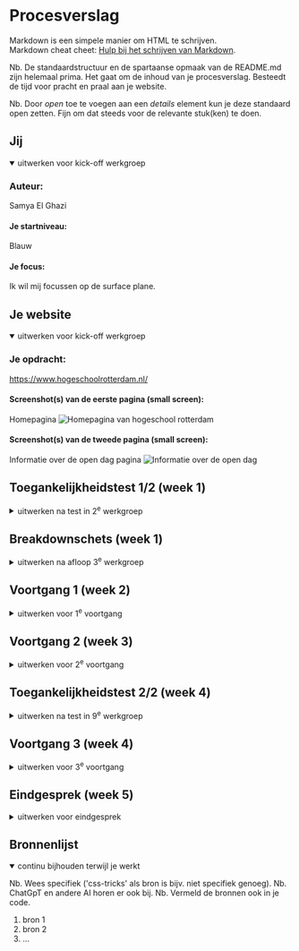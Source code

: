 # Procesverslag
Markdown is een simpele manier om HTML te schrijven.  
Markdown cheat cheet: [Hulp bij het schrijven van Markdown](https://github.com/adam-p/markdown-here/wiki/Markdown-Cheatsheet).

Nb. De standaardstructuur en de spartaanse opmaak van de README.md zijn helemaal prima. Het gaat om de inhoud van je procesverslag. Besteedt de tijd voor pracht en praal aan je website.

Nb. Door *open* toe te voegen aan een *details* element kun je deze standaard open zetten. Fijn om dat steeds voor de relevante stuk(ken) te doen.





## Jij

<details open>
  <summary>uitwerken voor kick-off werkgroep</summary>

  ### Auteur:
  Samya El Ghazi

  #### Je startniveau:
  Blauw

  #### Je focus:
  Ik wil mij focussen op de surface plane.
 
</details>





## Je website

<details open>
  <summary>uitwerken voor kick-off werkgroep</summary>

  ### Je opdracht:
  https://www.hogeschoolrotterdam.nl/

  #### Screenshot(s) van de eerste pagina (small screen): 
  Homepagina 
  <img src="readme-images/homepagina.png" width="375px" alt="Homepagina van hogeschool rotterdam">

  #### Screenshot(s) van de tweede pagina (small screen):
  Informatie over de open dag pagina
  <img src="readme-images/opendagpagina.png" width="375px" alt="Informatie over de open dag">
 
</details>



## Toegankelijkheidstest 1/2 (week 1)

<details>
  <summary>uitwerken na test in 2<sup>e</sup> werkgroep</summary>

  ### Bevindingen
  Lijst met je bevindingen die in de test naar voren kwamen:

  ### Screenreader
  Om de website die ik ga coderen te testen of hij voldoet aan toegankelijkheid heb ik de website getest met een screenreader. Tijdens het testen heb ik een aantal interessante bevindingen gevonden.

  Tijdens het testen werden vrijwel alle links opgenoemd, maar er staan in de lijst allemaal nummers (?). Het is niet duidelijk waar deze nummers vandaan komen en wat ze betekenen. Dit is niet gebruikersvriendelijk/toegankelijk. Hierdoor haakte ik af.

  De navigatie wordt opgelezen, maar het is niet duidelijk waar we zijn in de navigatie.

  De navigatie sluit niet vanzelf. Er worden allemaal dingen opgelezen die op de pagina achter de navigatie staan.

  De Voiceover begint steeds opnieuw als je ergens op drukt, of hij leest niet verder
  
  Kopjes worden niet weergegeven die in de grid staan. Het lijkt alsof het helemaal wordt overgeslagen. De footer wordt opgelezen ipv de informatie die direct op de pagina staat.

  De voiceover vond ik best irritant, omdat het enige wat ik hoorde was "link, link, link, link". Er was geen afwisseling in het lezen van wat er op de webpagina staat.

</details>



## Breakdownschets (week 1)

<details>
  <summary>uitwerken na afloop 3<sup>e</sup> werkgroep</summary>

  ### de hele pagina: 
  <img src="readme-images/dummy-plaatje.jpg" width="375px" alt="breakdown van de hele pagina">

  ### dynamisch deel (bijv menu): 
  <img src="./readme-images/dynamischbreakdown1.png" width="375px" alt="breakdown van een dynamisch deel">

  ### wellicht nog een dynamisch deel (bijv filter): 
  <img src="readme-images/dummy-plaatje.jpg" width="375px" alt="breakdown van nog een dynamisch deel">

</details>





## Voortgang 1 (week 2)

<details>
  <summary>uitwerken voor 1<sup>e</sup> voortgang</summary>

  ### Stand van zaken
  - Het gaat wel goed denk ik tot nu toe met de html, het enige waar ik tegen aan loop is dat veel van dezelfde elementen terug komen in de html. Ik vraag mij dan af hoe ik dit dan moet vormgeven in de css. Ik vind het ook lastig om te bepalen wat er allemaal in mijn header moet staan. Mijn website heeft wel een h1(vormgegeven als knop), maar dan met een img erachter en de nav staat op de image.


  ### Agenda voor meeting
  samen met je groepje opstellen

Phon:
1. Mag je ook (meerdere) section(s) in je footer hebben?
2. Wat is het html element die ik moet gebruiken voor de beoordeling onderaan
3. Moet er in de head een header of is dat onnodig

Zineb:
1. Hoe kun je iconen dowloaden van de site?
2. Wanneer gebruik ik section en wanneer article?
3. Wanneer gebruik ik figure en figcaption en wanneer alleen een img?

Samya:
1. Kan ik in een section andere html elementen stoppen zonder een article om de section heen te zetten?
2. Moet je een section zetten om de header als er een img in zit en een link?
3. Moeten er in de nav links staan, of buttons voor mijn menu?

Bener:
1. Wanneer gebruik ik ul en wanneer ol?
2. ik heb langb niet gecodeerd. Hoe onderscheid ik een parent van een child? En wat betekenen ze?
3. Er staat geen h1 op de homepagina van mijn website, maar met een grote logo. Mag deze als h1 worden gebruikt?


  ### Verslag van meeting
  hier na afloop snel de uitkomsten van de meeting vastleggen

  - punt 1
  - punt 2
  - nog een punt
  - ...

</details>





## Voortgang 2 (week 3)

<details>
  <summary>uitwerken voor 2<sup>e</sup> voortgang</summary>

  ### Stand van zaken
  hier dit ging goed & dit was lastig (neem ook screenshots op van delen van je website en code)


  ### Agenda voor meeting
  samen met je groepje opstellen

  | student 1      | student 2          | student 3    | student 4        |
  | ---            | ---                | ---          | ---              |
  | dit bespreken  | en dit             | en ik dit    | en dan ik dat    |
  | en dat ook nog | dit als er tijd is | nog een punt | dit wil ik zeker |
  | ...            | ...                | ...          | ...              |


  ### Verslag van meeting
  hier na afloop snel de uitkomsten van de meeting vastleggen

  - punt 1
  - punt 2
  - nog een punt
- ...

</details>





## Toegankelijkheidstest 2/2 (week 4)

<details>
  <summary>uitwerken na test in 9<sup>e</sup> werkgroep</summary>

  ### Bevindingen
  Lijst met je bevindingen die in de test naar voren kwamen (geef ook aan wat er verbeterd is):

</details>





## Voortgang 3 (week 4)

<details>
  <summary>uitwerken voor 3<sup>e</sup> voortgang</summary>

  ### Stand van zaken
  hier dit ging goed & dit was lastig (neem ook screenshots op van delen van je website en code)


  ### Agenda voor meeting
  samen met je groepje opstellen

  | student 1      | student 2          | student 3    | student 4        |
  | ---            | ---                | ---          | ---              |
  | dit bespreken  | en dit             | en ik dit    | en dan ik dat    |
  | en dat ook nog | dit als er tijd is | nog een punt | dit wil ik zeker |
  | ...            | ...                | ...          | ...              |


  ### Verslag van meeting
  hier na afloop snel de uitkomsten van de meeting vastleggen

  - punt 1
  - punt 2
  - nog een punt
  - ...

</details>





## Eindgesprek (week 5)

<details>
  <summary>uitwerken voor eindgesprek</summary>

  ### Je uitkomst - karakteristiek screenshots:
  <img src="readme-images/dummy-plaatje.jpg" width="375px" alt="uitomst opdracht 1">


  ### Dit ging goed/Heb ik geleerd: 
  Korte omschrijving met plaatjes

  <img src="readme-images/dummy-plaatje.jpg" width="375px" alt="top">


  ### Dit was lastig/Is niet gelukt:
  Korte omschrijving met plaatjes

  <img src="readme-images/dummy-plaatje.jpg" width="375px" alt="bummer">
</details>





## Bronnenlijst

<details open>
  <summary>continu bijhouden terwijl je werkt</summary>

  Nb. Wees specifiek ('css-tricks' als bron is bijv. niet specifiek genoeg). 
  Nb. ChatGpT en andere AI horen er ook bij.
  Nb. Vermeld de bronnen ook in je code.

  1. bron 1
  2. bron 2
  3. ...

</details>